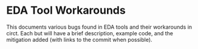 # EDA Tool Workarounds

This documents various bugs found in EDA tools and their workarounds in circt.
Each but will have a brief description, example code, and the mitigation added
(with links to the commit when possible).  
